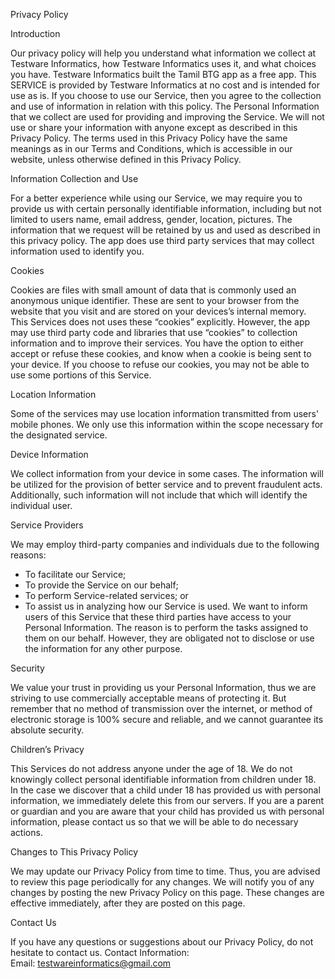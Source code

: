 Privacy Policy

Introduction

Our privacy policy will help you understand what information we collect at Testware Informatics, how Testware Informatics uses it, and what choices you have. Testware Informatics built the Tamil BTG app as a free app. This SERVICE is provided by Testware Informatics at no cost and is intended for use as is.
If you choose to use our Service, then you agree to the collection and use of information in relation with this policy. The Personal Information that we collect are used for providing and improving the Service. We will not use or share your information with anyone except as described in this Privacy Policy.
The terms used in this Privacy Policy have the same meanings as in our Terms and Conditions, which is accessible in our website, unless otherwise defined in this Privacy Policy.

Information Collection and Use

For a better experience while using our Service, we may require you to provide us with certain personally identifiable information, including but not limited to users name, email address, gender, location, pictures. The information that we request will be retained by us and used as described in this privacy policy. The app does use third party services that may collect information used to identify you.

Cookies

Cookies are files with small amount of data that is commonly used an anonymous unique identifier. These are sent to your browser from the website that you visit and are stored on your devices’s internal memory.
This Services does not uses these “cookies” explicitly. However, the app may use third party code and libraries that use “cookies” to collection information and to improve their services. You have the option to either accept or refuse these cookies, and know when a cookie is being sent to your device. If you choose to refuse our cookies, you may not be able to use some portions of this Service.

Location Information

Some of the services may use location information transmitted from users' mobile phones. We only use this information within the scope necessary for the designated service.

Device Information

We collect information from your device in some cases. The information will be utilized for the provision of better service and to prevent fraudulent acts. Additionally, such information will not include that which will identify the individual user.

Service Providers

We may employ third-party companies and individuals due to the following reasons:
* To facilitate our Service;
* To provide the Service on our behalf;
* To perform Service-related services; or
* To assist us in analyzing how our Service is used.
We want to inform users of this Service that these third parties have access to your Personal Information. The reason is to perform the tasks assigned to them on our behalf. However, they are obligated not to disclose or use the information for any other purpose.

Security

We value your trust in providing us your Personal Information, thus we are striving to use commercially acceptable means of protecting it. But remember that no method of transmission over the internet, or method of electronic storage is 100% secure and reliable, and we cannot guarantee its absolute security.

Children’s Privacy

This Services do not address anyone under the age of 18. We do not knowingly collect personal identifiable information from children under 18. In the case we discover that a child under 18 has provided us with personal information, we immediately delete this from our servers. If you are a parent or guardian and you are aware that your child has provided us with personal information, please contact us so that we will be able to do necessary actions.

Changes to This Privacy Policy

We may update our Privacy Policy from time to time. Thus, you are advised to review this page periodically for any changes. We will notify you of any changes by posting the new Privacy Policy on this page. These changes are effective immediately, after they are posted on this page.

Contact Us

If you have any questions or suggestions about our Privacy Policy, do not hesitate to contact us. Contact Information: Email: testwareinformatics@gmail.com
